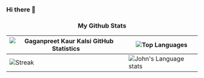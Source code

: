 ### Hi there 👋


<h3 align="center">My Github Stats</h3>

| ![Gaganpreet Kaur Kalsi GitHub Statistics](https://github-readme-stats.vercel.app/api?username=j0hn1975&show_icons=true) | ![Top Languages](https://github-readme-stats.vercel.app/api/top-langs/?username=j0hn1975) |
| --- | --- |
| ![Streak](https://github-readme-streak-stats.herokuapp.com/?user=j0hn1975&theme=light&hide_border=true&line_height=27&width=20) | ![John's Language stats](https://github-readme-stats-eight-theta.vercel.app/api/top-langs/?username=j0hn1975&layout=compact&langs_count=8&hide_border=true) | 

